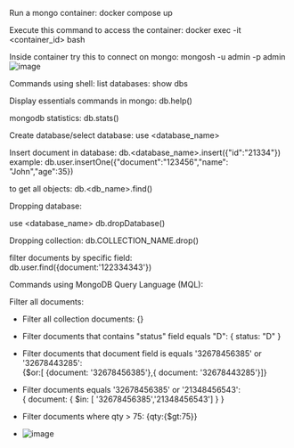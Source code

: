 Run a mongo container:
docker compose up

Execute this command to access the container:
docker exec -it \<container_id\> bash

Inside container try this to connect on mongo:
mongosh -u admin -p admin
![image](https://github.com/user-attachments/assets/c6eb8290-5b47-462b-9cb3-3133ceca27c8)

Commands using shell:
list databases:
show dbs

Display essentials commands in mongo:
db.help()

mongodb statistics:
db.stats()

Create database/select database:
use \<database_name\>

Insert document in database:
db.\<database_name\>.insert({"id":"21334"})
example: db.user.insertOne({"document":"123456","name": "John","age":35})

to get all objects:
db.<db_name>.find()

Dropping database:

use \<database_name\>
db.dropDatabase()

Dropping collection:
db.COLLECTION_NAME.drop()


filter documents by specific field:<br/>
 db.user.find({document:'122334343'})

 
Commands using MongoDB Query Language (MQL):

Filter all documents:
- Filter all collection documents: \{\}
- Filter documents that contains "status" field equals "D": \{ status: "D" \}
- Filter documents that document field is equals '32678456385' or '32678443285': <br/>
    {$or:[ {document: '32678456385'},{ document: '32678443285'}]}

- Filter documents equals '32678456385' or '21348456543':<br/>
    { document: { $in: [ '32678456385','21348456543'] } }

- Filter documents where qty > 75: \{qty:\{$gt:75\}\}

- ![image](https://github.com/user-attachments/assets/e3785a7d-8bb9-46f9-847e-02659d2a516e)

